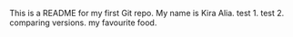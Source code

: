 This is a README for my first Git repo.
My name is Kira Alia.
test 1.
test 2.
comparing versions.
my favourite food.